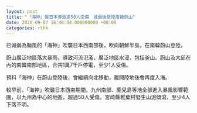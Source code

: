 ```yaml
---
layout: post
title: "「海神」襲日本導致逾50人受傷　減弱後登陸南韓蔚山"
date: 2020-09-07 16:48:44.000000000 +08:00
categories: rthk
---
```


已減弱為颱風的「海神」吹襲日本西南部後，吹向朝鮮半島，在南韓蔚山登陸。

蔚山廣泛地區落大暴雨，導致河流氾濫，廣泛地區水浸，包括釜山、蔚山及大邱在內的南韓南部地區，合共1萬7千戶停電，至少1人受傷。

預料「海神」在蔚山登陸後，會繼續向北移動，離開陸地後會再度入海。

較早前，「海神」吹襲日本西南期間，九州南部、鹿兒島等地全部進入暴風影響範圍，以九州為中心的地區，超過50人受傷。宮崎縣椎葉村發生山泥傾瀉，至少4人下落不明。
